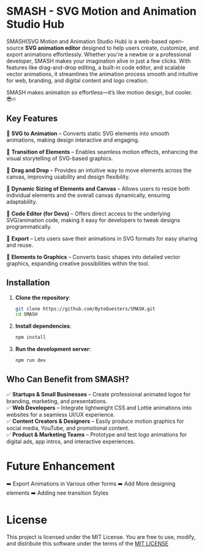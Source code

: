 # **SMASH** - SVG Motion and Animation Studio Hub

SMASH(SVG Motion and Animation Studio Hub) is a web-based open-source **SVG animation editor** designed to help users create, customize, and export animations effortlessly. Whether you're a newbie or a professional developer, SMASH makes your imagination alive in just a few clicks. With features like drag-and-drop editing, a built-in code editor, and scalable vector animations, it streamlines the animation process smooth and intuitive for web, branding, and digital content and logo creation.

SMASH makes animation so effortless—it’s like motion design, but cooler. 😎🔥

## **Key Features**  

🔹 **SVG to Animation** – Converts static SVG elements into smooth animations, making design interactive and engaging.

🔹 **Transition of Elements** – Enables seamless motion effects, enhancing the visual storytelling of SVG-based graphics.

🔹 **Drag and Drop** – Provides an intuitive way to move elements across the canvas, improving usability and design flexibility.

🔹 **Dynamic Sizing of Elements and Canvas** – Allows users to resize both individual elements and the overall canvas dynamically, ensuring adaptability.

🔹 **Code Editor (for Devs)** – Offers direct access to the underlying SVG/animation code, making it easy for developers to tweak designs programmatically.

🔹 **Export** – Lets users save their animations in SVG formats  for easy sharing and reuse.

🔹 **Elements to Graphics** – Converts basic shapes into detailed vector graphics, expanding creative possibilities within the tool.

## **Installation**

1. **Clone the repository**:
   ```bash
   git clone https://github.com/ByteQuesters/SMASH.git
   cd SMASH
   ```
2. **Install dependencies**:
   ```bash
   npm install
   ```
3. **Run the development server**:
   ```bash
   npm run dev
   ``` 

## **Who Can Benefit from SMASH?**  

✅ **Startups & Small Businesses** – Create professional animated logos for branding, marketing, and presentations.  
✅ **Web Developers** – Integrate lightweight CSS and Lottie animations into websites for a seamless UI/UX experience.  
✅ **Content Creators & Designers** – Easily produce motion graphics for social media, YouTube, and promotional content.  
✅ **Product & Marketing Teams** – Prototype and test logo animations for digital ads, app intros, and interactive experiences.

# **Future Enhancement**

➡️ Export Animations in Various other forms
➡️ Add More designing elements
➡️ Adding nee transition Styles

# License
This project is licensed under the MIT License. You are free to use, modify, and distribute this software under the terms of the [MIT LICENSE](https://github.com/ByteQuesters/SMASH/blob/main/LICENSE)
